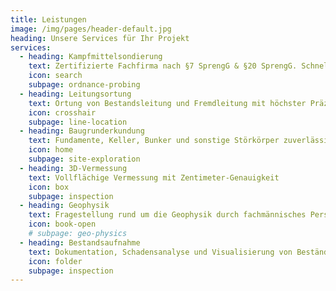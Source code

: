 ```yaml
---
title: Leistungen
image: /img/pages/header-default.jpg
heading: Unsere Services für Ihr Projekt
services:
  - heading: Kampfmittelsondierung
    text: Zertifizierte Fachfirma nach §7 SprengG & §20 SprengG. Schnell & Transparent
    icon: search
    subpage: ordnance-probing
  - heading: Leitungsortung
    text: Ortung von Bestandsleitung und Fremdleitung mit höchster Präzision
    icon: crosshair
    subpage: line-location
  - heading: Baugrunderkundung
    text: Fundamente, Keller, Bunker und sonstige Störkörper zuverlässig vor dem Baustart dokumentieren
    icon: home
    subpage: site-exploration
  - heading: 3D-Vermessung
    text: Vollflächige Vermessung mit Zentimeter-Genauigkeit
    icon: box
    subpage: inspection
  - heading: Geophysik
    text: Fragestellung rund um die Geophysik durch fachmännisches Personal
    icon: book-open
    # subpage: geo-physics
  - heading: Bestandsaufnahme
    text: Dokumentation, Schadensanalyse und Visualisierung von Beständen
    icon: folder
    subpage: inspection
---
```



